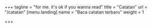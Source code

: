 +++
tagline = "for me. it's ok if you wanna read"
title = "Catatan"
url = "/catatan"
[menu.landing]
name = "Baca catatan terbaru"
weight = 1

+++
